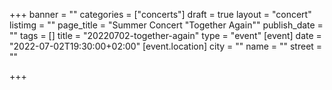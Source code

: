 +++
banner = ""
categories = ["concerts"]
draft = true
layout = "concert"
listimg = ""
page_title = "Summer Concert \"Together Again\""
publish_date = ""
tags = []
title = "20220702-together-again"
type = "event"
[event]
date = "2022-07-02T19:30:00+02:00"
[event.location]
city = ""
name = ""
street = ""

+++
